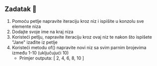 ## Zadatak 📝

1. Pomoću petlje napravite iteraciju kroz niz i ispišite u konzolu sve elemente niza
2. Dodajte svoje ime na kraj niza
3. Koristeći petlju, napravite iteraciju kroz ovaj niz te nakon što ispišete "Jane" izađite iz petlje
4. Koristeći metodu of() napravite novi niz sa svim parnim brojevima između 1-10 (uključujući 10)
    - Primjer outputa: [ 2, 4, 6, 8, 10 ]
